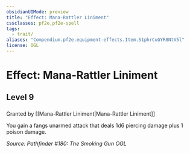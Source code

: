 ```yaml
---
obsidianUIMode: preview
title: "Effect: Mana-Rattler Liniment"
cssclasses: pf2e,pf2e-spell
tags:
  - trait/
aliases: "Compendium.pf2e.equipment-effects.Item.S1phrCuGYR8NtV5l"
license: OGL
---
```

# Effect: Mana-Rattler Liniment
## Level 9
### 






Granted by [[Mana-Rattler Liniment|Mana-Rattler Liniment]]

You gain a fangs unarmed attack that deals 1d6 piercing damage plus 1 poison damage.

*Source: Pathfinder #180: The Smoking Gun*
*OGL*